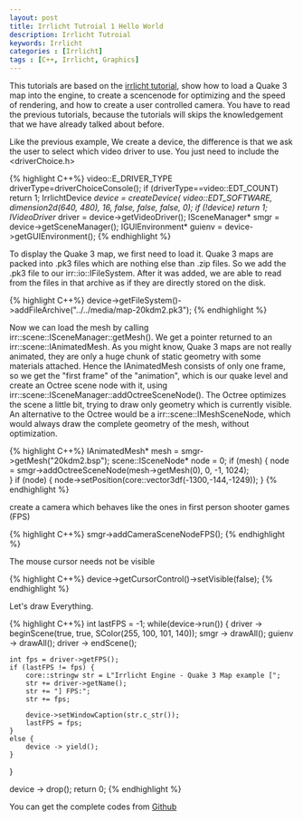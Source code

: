```yaml
---
layout: post
title: Irrlicht Tutroial 1 Hello World
description: Irrlicht Tutroial
keywords: Irrlicht
categories : [Irrlicht]
tags : [C++, Irrlicht, Graphics]
---
```


This tutorials are based on the [irrlicht tutorial](http://irrlicht.sourceforge.net/docu), show how to load a Quake 3 map into the engine, to create a scencenode for optimizing and the speed of rendering, and how to create a user controlled camera. You have to read the previous tutorials, because the tutorials will skips the knowledgement that we have already talked about before.

Like the previous example, We create a device, the difference is that we ask the user to select which video driver to use. You just need to include the <driverChoice.h>

{% highlight C++%}
video::E_DRIVER_TYPE driverType=driverChoiceConsole();
if (driverType==video::EDT_COUNT)
	return 1;
IrrlichtDevice *device =
    createDevice( video::EDT_SOFTWARE, dimension2d<u32>(640, 480), 16,
            false, false, false, 0);
if (!device)
    return 1;
IVideoDriver* driver = device->getVideoDriver();
ISceneManager* smgr = device->getSceneManager();
IGUIEnvironment* guienv = device->getGUIEnvironment();
{% endhighlight %}

To display the Quake 3 map, we first need to load it. Quake 3 maps are packed into .pk3 files which are nothing else than .zip files. So we add the .pk3 file to our irr::io::IFileSystem. After it was added, we are able to read from the files in that archive as if they are directly stored on the disk.

{% highlight C++%}
device->getFileSystem()->addFileArchive("../../media/map-20kdm2.pk3");
{% endhighlight %}

Now we can load the mesh by calling irr::scene::ISceneManager::getMesh(). We get a pointer returned to an irr::scene::IAnimatedMesh. As you might know, Quake 3 maps are not really animated, they are only a huge chunk of static geometry with some materials attached. Hence the IAnimatedMesh consists of only one frame, so we get the "first frame" of the "animation", which is our quake level and create an Octree scene node with it, using irr::scene::ISceneManager::addOctreeSceneNode(). The Octree optimizes the scene a little bit, trying to draw only geometry which is currently visible. An alternative to the Octree would be a irr::scene::IMeshSceneNode, which would always draw the complete geometry of the mesh, without optimization. 

{% highlight C++%}
IAnimatedMesh* mesh = smgr->getMesh("20kdm2.bsp");
scene::ISceneNode* node = 0;
if (mesh) {
    node = smgr->addOctreeSceneNode(mesh->getMesh(0), 0, -1, 1024);   
}
if (node) {
	node->setPosition(core::vector3df(-1300,-144,-1249));
}
{% endhighlight %}

create a camera which behaves like the ones in first person shooter games (FPS)

{% highlight C++%}
smgr->addCameraSceneNodeFPS();
{% endhighlight %}

The mouse cursor needs not be visible

{% highlight C++%}
device->getCursorControl()->setVisible(false);
{% endhighlight %}

Let's draw Everything.

{% highlight C++%}
int lastFPS = -1;
while(device->run()) {
	driver -> beginScene(true, true, SColor(255, 100, 101, 140));
	smgr -> drawAll();
	guienv -> drawAll();
	driver -> endScene();

	int fps = driver->getFPS();
	if (lastFPS != fps) {
		core::stringw str = L"Irrlicht Engine - Quake 3 Map example [";
        str += driver->getName();
        str += "] FPS:";
        str += fps;

        device->setWindowCaption(str.c_str());
        lastFPS = fps;		
	}
	else {
		device -> yield();
	}
}

device -> drop();
return 0;
{% endhighlight %}

You can get the complete codes from [Github](https://github.com/Shanshan-IC/irrlicht/tree/master/examples/02.Quake3Map)
